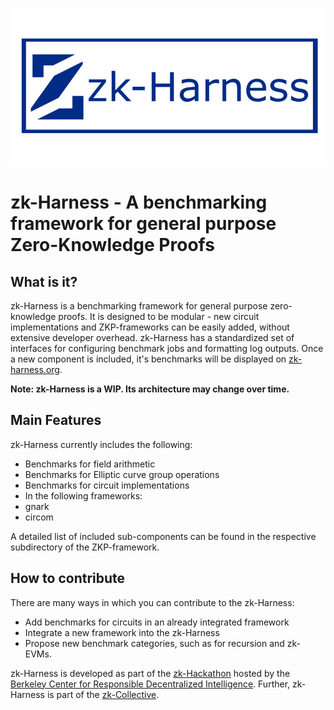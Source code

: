 ![Alt text](/logo_harness.png?raw=true "Title")


# zk-Harness - A benchmarking framework for general purpose Zero-Knowledge Proofs


## What is it?


zk-Harness is a benchmarking framework for general purpose zero-knowledge proofs.
It is designed to be modular - new circuit implementations and ZKP-frameworks can be easily added, without extensive developer overhead.
zk-Harness has a standardized set of interfaces for configuring benchmark jobs and formatting log outputs.
Once a new component is included, it's benchmarks will be displayed on [zk-harness.org](https://zk-harness.herokuapp.com/).


**Note: zk-Harness is a WIP. Its architecture may change over time.**


## Main Features


zk-Harness currently includes the following:


- Benchmarks for field arithmetic
- Benchmarks for Elliptic curve group operations
- Benchmarks for circuit implementations
- In the following frameworks:
 - gnark
 - circom


A detailed list of included sub-components can be found in the respective subdirectory of the ZKP-framework.


## How to contribute


There are many ways in which you can contribute to the zk-Harness:


- Add benchmarks for circuits in an already integrated framework
- Integrate a new framework into the zk-Harness
- Propose new benchmark categories, such as for recursion and zk-EVMs.


zk-Harness is developed as part of the [zk-Hackathon](https://rdi.berkeley.edu/zkp-web3-hackathon/) hosted by the [Berkeley Center for Responsible Decentralized Intelligence](https://rdi.berkeley.edu/).
Further, zk-Harness is part of the [zk-Collective](https://github.com/zkCollective/).
